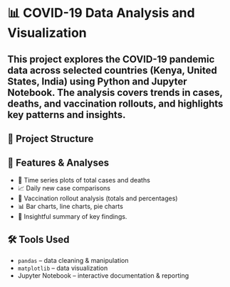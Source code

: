 # 📊 COVID-19 Data Analysis and Visualization
This project explores the **COVID-19 pandemic data** across selected countries (Kenya, United States, India) using Python and Jupyter Notebook. The analysis covers trends in cases, deaths, and vaccination rollouts, and highlights key patterns and insights.
---
## 📁 Project Structure

## 🚀 Features & Analyses
- 📅 Time series plots of total cases and deaths
- 📈 Daily new case comparisons
- 💉 Vaccination rollout analysis (totals and percentages)
- 📊 Bar charts, line charts, pie charts
- 🧠 Insightful summary of key findings.
  
## 🛠️ Tools Used
- `pandas` – data cleaning & manipulation  
- `matplotlib` – data visualization   
- Jupyter Notebook – interactive documentation & reporting

